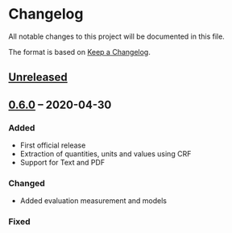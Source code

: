 # Changelog

All notable changes to this project will be documented in this file.

The format is based on [Keep a Changelog](https://keepachangelog.com/en/1.0.0/).

## [Unreleased]

## [0.6.0] – 2020-04-30

### Added
+ First official release
+ Extraction of quantities, units and values using CRF 
+ Support for Text and PDF   

### Changed
+ Added evaluation measurement and models 


### Fixed


[Unreleased]: https://github.com/kermitt2/grobid/compare/0.6.0...HEAD
[0.6.0]: https://github.com/kermitt2/grobid/compare/0.6.0

<!-- markdownlint-disable-file MD024 MD033 -->

